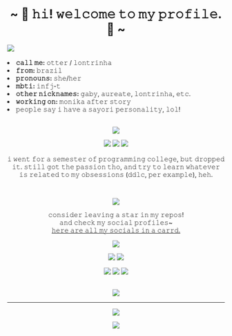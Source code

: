 <body>
<h1 align="center">~ 🦦 𝚑𝚒! 𝚠𝚎𝚕𝚌𝚘𝚖𝚎 𝚝𝚘 𝚖𝚢 𝚙𝚛𝚘𝚏𝚒𝚕𝚎. 🦦 ~</h1>
<div>
<a href="https://www.linkpicture.com/view.php?img=LPic62a68f7261b962108652844"><img src="https://www.linkpicture.com/q/Lontrinha-banner.jpg" type="image"></a> <br><br>
<li>
<b>𝚌𝚊𝚕𝚕 𝚖𝚎:</b> 𝚘𝚝𝚝𝚎𝚛 / 𝚕𝚘𝚗𝚝𝚛𝚒𝚗𝚑𝚊
</li>
<li>
<b>𝚏𝚛𝚘𝚖:</b> 𝚋𝚛𝚊𝚣𝚒𝚕
</li>
<li>
<b>𝚙𝚛𝚘𝚗𝚘𝚞𝚗𝚜:</b> 𝚜𝚑𝚎/𝚑𝚎𝚛
</li>
<li>
<b>𝚖𝚋𝚝𝚒:</b> 𝚒𝚗𝚏𝚓-𝚝
</li>
<li>
<b>𝚘𝚝𝚑𝚎𝚛 𝚗𝚒𝚌𝚔𝚗𝚊𝚖𝚎𝚜:</b> 𝚐𝚊𝚋𝚢, 𝚊𝚞𝚛𝚎𝚊𝚝𝚎, 𝚕𝚘𝚗𝚝𝚛𝚒𝚗𝚑𝚊, 𝚎𝚝𝚌.
</li>
<li>
<b>𝚠𝚘𝚛𝚔𝚒𝚗𝚐 𝚘𝚗:</b> 𝚖𝚘𝚗𝚒𝚔𝚊 𝚊𝚏𝚝𝚎𝚛 𝚜𝚝𝚘𝚛𝚢
</li>
<li>
𝚙𝚎𝚘𝚙𝚕𝚎 𝚜𝚊𝚢 𝚒 𝚑𝚊𝚟𝚎 𝚊 𝚜𝚊𝚢𝚘𝚛𝚒 𝚙𝚎𝚛𝚜𝚘𝚗𝚊𝚕𝚒𝚝𝚢, 𝚕𝚘𝚕!
</li>
<br>
</div>
<div>
<p align="center"><a href="https://www.linkpicture.com/view.php?img=LPic62a690c7285271065973265"><img src="https://www.linkpicture.com/q/4Overlays.png" type="image"></a><br></p>
<p>
</div>
<div>
<p align="center"><img src="https://img.shields.io/badge/python-3670A0?style=for-the-badge&logo=python&logoColor=ffdd54"/> <img src="https://img.shields.io/badge/github-%23121011.svg?style=for-the-badge&logo=github&logoColor=white"/> <img src="https://img.shields.io/badge/Atom-%2366595C.svg?style=for-the-badge&logo=atom&logoColor=white"/><br><br>
𝚒 𝚠𝚎𝚗𝚝 𝚏𝚘𝚛 𝚊 𝚜𝚎𝚖𝚎𝚜𝚝𝚎𝚛 𝚘𝚏 𝚙𝚛𝚘𝚐𝚛𝚊𝚖𝚖𝚒𝚗𝚐 𝚌𝚘𝚕𝚕𝚎𝚐𝚎, 𝚋𝚞𝚝 𝚍𝚛𝚘𝚙𝚙𝚎𝚍 𝚒𝚝. 𝚜𝚝𝚒𝚕𝚕 𝚐𝚘𝚝 𝚝𝚑𝚎 𝚙𝚊𝚜𝚜𝚒𝚘𝚗 𝚝𝚑𝚘, 𝚊𝚗𝚍 𝚝𝚛𝚢 𝚝𝚘 𝚕𝚎𝚊𝚛𝚗 𝚠𝚑𝚊𝚝𝚎𝚟𝚎𝚛 𝚒𝚜 𝚛𝚎𝚕𝚊𝚝𝚎𝚍 𝚝𝚘 𝚖𝚢 𝚘𝚋𝚜𝚎𝚜𝚜𝚒𝚘𝚗𝚜 (𝚍𝚍𝚕𝚌, 𝚙𝚎𝚛 𝚎𝚡𝚊𝚖𝚙𝚕𝚎), 𝚑𝚎𝚑.
</p>
<br>
<p align="center"><a href="https://www.linkpicture.com/view.php?img=LPic62a690c7285271065973265"><img src="https://www.linkpicture.com/q/51Overlays.png" type="image"></a> </p>
<p align="center">𝚌𝚘𝚗𝚜𝚒𝚍𝚎𝚛 𝚕𝚎𝚊𝚟𝚒𝚗𝚐 𝚊 𝚜𝚝𝚊𝚛 𝚒𝚗 𝚖𝚢 𝚛𝚎𝚙𝚘𝚜!<br>
𝚊𝚗𝚍 𝚌𝚑𝚎𝚌𝚔 𝚖𝚢 𝚜𝚘𝚌𝚒𝚊𝚕 𝚙𝚛𝚘𝚏𝚒𝚕𝚎𝚜~<br>
<a href=https://your-otter-friend.carrd.co/>𝚑𝚎𝚛𝚎 𝚊𝚛𝚎 𝚊𝚕𝚕 𝚖𝚢 𝚜𝚘𝚌𝚒𝚊𝚕𝚜 𝚒𝚗 𝚊 𝚌𝚊𝚛𝚛𝚍.</a>
</p>
<p align="center"><a href="https://ko-fi.com/X7X3CTDJH."target="_blank"><img src="https://ko-fi.com/img/githubbutton_sm.svg"/><br>
<p align="center"><a href="https://open.spotify.com/user/aureate." target="_blank"><img src="https://img.shields.io/badge/Spotify-1ED760?style=for-the-badge&logo=spotify&logoColor=white"/></a> <a href="https://discord.gg/suuz4CUWSp" target="_blank"><img src="https://img.shields.io/badge/%3Cwork corner%3E-%237289DA.svg?style=for-the-badge&logo=discord&logoColor=white"/></a></p> <p align="center"><a href="https://www.reddit.com/user/my-otter-self" target="_blank"><img src="https://img.shields.io/badge/Reddit-FF4500?style=for-the-badge&logo=reddit&logoColor=white"/></a> <a href="https://www.tiktok.com/@touchyourhearttwice" target="_blank"><img src="https://img.shields.io/badge/TikTok-%23000000.svg?style=for-the-badge&logo=TikTok&logoColor=white"/></a> <a href="mailto:otter@mon.icu" target="_blank"><img src="https://img.shields.io/badge/Gmail-D14836?style=for-the-badge&logo=gmail&logoColor=white"/></a></p>
</div>
<br>
<div>
<div align="center">
<a href="https://www.linkpicture.com/view.php?img=LPic62a68eb09839234223738"><img src="https://www.linkpicture.com/q/Screens.png" type="image"></a><br>
</div>
<hr>
</div>
</div>
</body>
<p align="center"><img src="https://github-readme-stats.vercel.app/api?username=my-otter-self&show_icons=true&theme=dark&title_color=purple&icon_color=purple&border=purple"/></p>

<p align="center"><a href="https://discord.com/users/190511633636917248"><img src="https://lanyard.cnrad.dev/api/190511633636917248?&idleMessage=otter%20is%20touching%20grass..."/></p>
